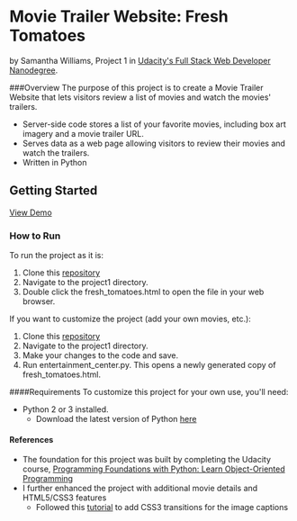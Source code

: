 # Movie Trailer Website: Fresh Tomatoes
by Samantha Williams, Project 1 in [Udacity's Full Stack Web Developer Nanodegree](https://www.udacity.com/course/full-stack-web-developer-nanodegree--nd004).

###Overview
The purpose of this project is to create a Movie Trailer Website that lets visitors review a list of movies and watch the movies' trailers.
- Server-side code stores a list of your favorite movies, including box art imagery and a movie trailer URL. 
- Serves data as a web page allowing visitors to review their movies and watch the trailers.
- Written in Python

## Getting Started
[View Demo](http://swilliams13.github.io/udacity-fullstack/project1/fresh_tomatoes.html)

### How to Run
To run the project as it is:

1. Clone this [repository](https://github.com/swilliams13/udacity-fullstack.git)
2. Navigate to the project1 directory.
3. Double click the fresh_tomatoes.html to open the file in your web browser.

If you want to customize the project (add your own movies, etc.):

1. Clone this [repository](https://github.com/swilliams13/udacity-fullstack.git)
2. Navigate to the project1 directory.
3. Make your changes to the code and save.
4. Run entertainment_center.py. This opens a newly generated copy of fresh_tomatoes.html.

####Requirements
To customize this project for your own use, you'll need:
- Python 2 or 3 installed.
	- Download the latest version of Python [here](https://www.python.org/downloads/)

#### References
- The foundation for this project was built by completing the Udacity course, [Programming Foundations with Python: Learn Object-Oriented Programming](https://www.udacity.com/course/programming-foundations-with-python--ud036-nd)
- I further enhanced the project with additional movie details and HTML5/CSS3 features
	- Followed this [tutorial](http://callmenick.com/post/image-captions-that-reveal-with-css3-transitions) to add CSS3 transitions for the image captions